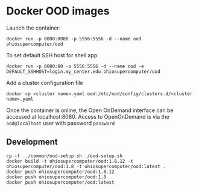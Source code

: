 # Docker OOD images

Launch the container:

    docker run -p 8080:8080 -p 5556:5556 -d --name ood ohiosupercomputer/ood

To set default SSH host for shell app:

    docker run -p 8080:80 -p 5556:5556 -d --name ood -e DEFAULT_SSHHOST=login.my_center.edu ohiosupercomputer/ood

Add a cluster configuration file

    docker cp <cluster name>.yaml ood:/etc/ood/config/clusters.d/<cluster name>.yaml

Once the container is online, the Open OnDemand interface can be accessed at localhost:8080. Access to 
OpenOnDemand is via the `ood@localhost` user with password `password`

## Development

    cp -f ../common/ood-setup.sh ./ood-setup.sh
    docker build -t ohiosupercomputer/ood:1.8.12 -t ohiosupercomputer/ood:1.8 -t ohiosupercomputer/ood:latest .
    docker push ohiosupercomputer/ood:1.8.12
    docker push ohiosupercomputer/ood:1.8
    docker push ohiosupercomputer/ood:latest
